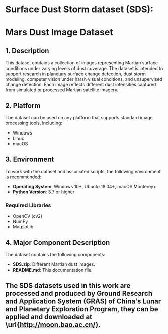 # Surface Dust Storm dataset (SDS):
# Mars Dust Image Dataset

## 1. Description

This dataset contains a collection of images representing Martian surface conditions under varying levels of dust coverage. The dataset is intended to support research in planetary surface change detection, dust storm modeling, computer vision under harsh visual conditions, and unsupervised change detection. Each image reflects different dust intensities captured from simulated or processed Martian satellite imagery.

## 2. Platform

The dataset can be used on any platform that supports standard image processing tools, including:

- Windows
- Linux
- macOS

## 3. Environment

To work with the dataset and associated scripts, the following environment is recommended:

- **Operating System**: Windows 10+, Ubuntu 18.04+, macOS Monterey+
- **Python Version**: 3.7 or higher

### Required Libraries

- OpenCV (cv2)
- NumPy
- Matplotlib

## 4. Major Component Description

The dataset contains the following components:

- **SDS.zip**: Different Martian dust images.
- **README.md**: This documentation file.

## The SDS datasets used in this work are processed and produced by Ground Research and Application System (GRAS) of China's Lunar and Planetary Exploration Program, they can be applied and downloaded at \url{http://moon.bao.ac.cn/}.

